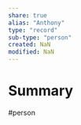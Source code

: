 ```yaml
---
share: true
alias: "Anthony"
type: "record"
sub-type: "person"
created: NaN 
modified: NaN
---
```


# Summary
#person 